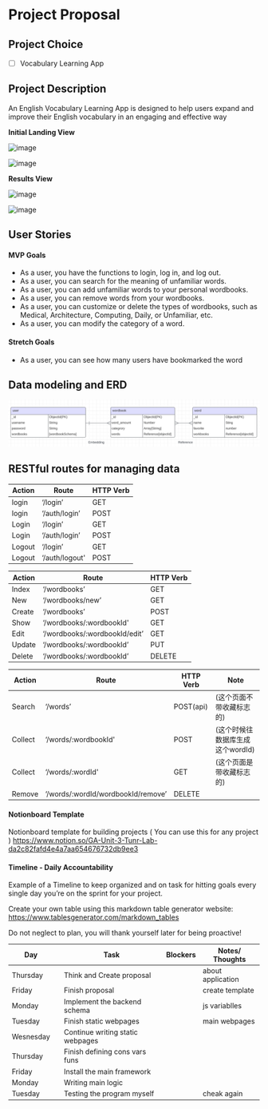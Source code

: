 # Project Proposal

## Project Choice 

- [ ] Vocabulary Learning App

## Project Description 

An English Vocabulary Learning App is designed to help users expand and improve their English vocabulary in an engaging and effective way

**Initial Landing View**

![image](https://github.com/kevinsubmit/Vocabulary-Learning-App/blob/main/utils/imgs/img1.png)

![image](https://github.com/kevinsubmit/Vocabulary-Learning-App/blob/main/utils/imgs/img4.png)

**Results View**


![image](https://github.com/kevinsubmit/Vocabulary-Learning-App/blob/main/utils/imgs/img2.png)

![image](https://github.com/kevinsubmit/Vocabulary-Learning-App/blob/main/utils/imgs/img3.png)

## User Stories

#### MVP Goals

- As a user, you have the functions to login, log in, and log out.
- As a user, you can search for the meaning of unfamiliar words.
- As a user, you can add unfamiliar words to your personal wordbooks.
- As a user, you can remove words from your wordbooks.
- As a user, you can customize or delete the types of wordbooks, such as Medical, Architecture, Computing, Daily, or Unfamiliar, etc.
- As a user, you can modify the category of a word.

#### Stretch Goals

- As a user, you can see how many users have bookmarked the word

## Data modeling and ERD

![image](https://github.com/kevinsubmit/Vocabulary-Learning-App/blob/main/utils/imgs/erd.png)

## RESTful routes for managing data

|  Action    |             Route                                  | HTTP Verb  | 
|------------|----------------------------------------------------|------------|
|  login  |   ‘/login’                                      |    GET     |  
|  login  |   ‘/auth/login’                                 |    POST    |
|  Login     |   ‘/login’                                         |    GET     |  
|  Login     |   ‘/auth/login’                                 |    POST    |  
|  Logout    |   ‘/login’                                         |    GET     | 
|  Logout    |   ‘/auth/logout'                                   |    POST    | 
 

|  Action    |             Route              | HTTP Verb|
|------------|--------------------------------|----------|
|  Index     |   ‘/wordbooks’                 |  GET     |
|  New       |   ‘/wordbooks/new’             |  GET     |
|  Create    |   ‘/wordbooks’                 |  POST    |    
|  Show      |   ‘/wordbooks/:wordbookId'     |  GET     |            
|  Edit      |   ‘/wordbooks/:wordbookId/edit’|  GET     |  
|  Update    |   ‘/wordbooks/:wordbookId’     |  PUT     |                       
|  Delete    |   ‘/wordbooks/:wordbookId’     |  DELETE  |  


|  Action    |             Route                                  | HTTP Verb  |           Note  |
|------------|----------------------------------------------------|------------|-----------------|
|  Search    |   ‘/words’                           |  POST(api) |  (这个页面不带收藏标志的)         |
|  Collect   |   ‘/words/:wordbookId'               |  POST      |  (这个时候往数据库生成这个wordId) |
|  Collect   |   ‘/words/:wordId'                   |  GET       |  (这个页面是带收藏标志的)         |
|  Remove    |   ‘/words/:wordId/wordbookId/remove’ |  DELETE    |                               |



#### Notionboard Template
Notionboard template for building projects ( You can use this for any project )
https://www.notion.so/GA-Unit-3-Tunr-Lab-da2c82fafd4e4a7aa654676732db9ee3

#### Timeline - Daily Accountability
Example of a Timeline to keep organized and on task for hitting goals every single day you’re on the sprint for your project.

Create your own table using this markdown table generator website:
https://www.tablesgenerator.com/markdown_tables

Do not neglect to plan, you will thank yourself later for being proactive!

| Day        |   | Task                               | Blockers | Notes/ Thoughts |
|------------|---|------------------------------------|----------|-----------------|
| Thursday   |   | Think and Create proposal          |          |about application|
| Friday     |   | Finish proposal                    |          |create template  |
| Monday     |   | Implement the backend schema       |          |js variablles    |
| Tuesday    |   | Finish static webpages             |          |main  webpages   |
| Wesnesday  |   | Continue writing  static webpages  |          |                 |
| Thursday   |   | Finish defining cons vars funs     |          |                 |
| Friday     |   | Install the main framework         |          |                 |
| Monday     |   | Writing main logic                 |          |                 |
| Tuesday    |   | Testing the program myself         |          |cheak again      |










